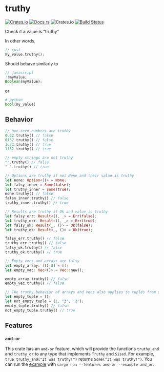 # truthy
[![Crates.io](https://img.shields.io/crates/v/truthy)](https://crates.io/crates/truthy)
[![Docs.rs](https://docs.rs/truthy/badge.svg)](https://docs.rs/truthy)
![Crates.io](https://img.shields.io/crates/d/truthy)
[![Build Status](https://travis-ci.com/spenserblack/truthy.svg?branch=master)](https://travis-ci.com/spenserblack/truthy)

Check if a value is "truthy"

In other words,

```rust
// rust
my_value.truthy();
```

Should behave similarly to

```javascript
// javascript
!!myValue;
Boolean(myValue);
```
or
```python
# python
bool(my_value)
```

## Behavior
```rust
// non-zero numbers are truthy
0u32.truthy() // false
0f32.truthy() // false
1u32.truthy() // true
1f32.truthy() // true

// empty strings are not truthy
"".truthy() // false
" ".truthy() // true

// Options are truthy if not None and their value is truthy
let none: Option<()> = None;
let falsy_inner = Some(false);
let truthy_inner = Some(true);
none.truthy() // false
falsy_inner.truthy() // false
truthy_inner.truthy() // true

// Results are truthy if Ok and value is truthy
let falsy_err: Result<(), _> = Err(false);
let truthy_err: Result<(), _> = Err(true);
let falsy_ok: Result<_, ()> = Ok(false);
let truthy_ok: Result<_, ()> = Ok(true);

falsy_err.truthy() // false
truthy_err.truthy() // false
falsy_ok.truthy() // false
truthy_ok.truthy() // true

// Empty vecs and arrays are falsy
let empty_array: [();0] = [];
let empty_vec: Vec<()> = Vec::new();

empty_array.truthy() // false
empty_vec.truthy() // false

// The truthy behavior of arrays and vecs also applies to tuples from size 0 to 12
let empty_tuple = ();
let not_empty_tuple = (1, "2", '3');
empty_tuple.truthy() // false
not_empty_tuple.truthy() // true
```

## Features
### `and-or`
This crate has an `and-or` feature, which will provide the functions `truthy_and` and `truthy_or` to
any type that implements `Truthy` and `Sized`.
For example, `true.truthy_and("It was truthy!")` returns `Some("It was truthy!")`.
You can run the [example][and-or example] with `cargo run --features and-or --example and_or`.

[and-or example]: https://github.com/spenserblack/truthy-rs/blob/master/examples/and_or.rs
